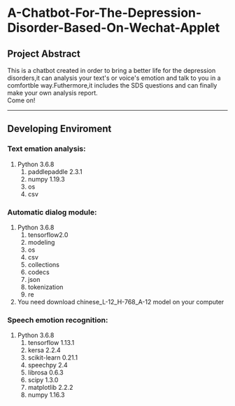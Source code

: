 # A-Chatbot-For-The-Depression-Disorder-Based-On-Wechat-Applet
## Project Abstract
This is a chatbot created in order to bring a better life for the depression disorders,it can analysis your text's or voice's emotion and talk to you in a comfortble way.Futhermore,it includes the SDS questions and can finally make your own analysis report.  
Come on!

---

## Developing Enviroment
### Text emation analysis:
1. Python 3.6.8
    1. paddlepaddle 2.3.1
    2. numpy 1.19.3
    3. os
    4. csv
### Automatic dialog module:
1. Python 3.6.8
    1. tensorflow2.0
    2. modeling
    3. os
    4. csv
    5. collections
    6. codecs
    7. json
    8. tokenization
    9. re
2. You need download chinese_L-12_H-768_A-12 model on your computer   
### Speech emotion recognition:
1. Python 3.6.8
    1. tensorflow 1.13.1
    2. kersa 2.2.4
    3. scikit-learn 0.21.1
    4. speechpy 2.4
    5. librosa 0.6.3
    6. scipy 1.3.0
    7. matplotlib 2.2.2
    8. numpy 1.16.3
